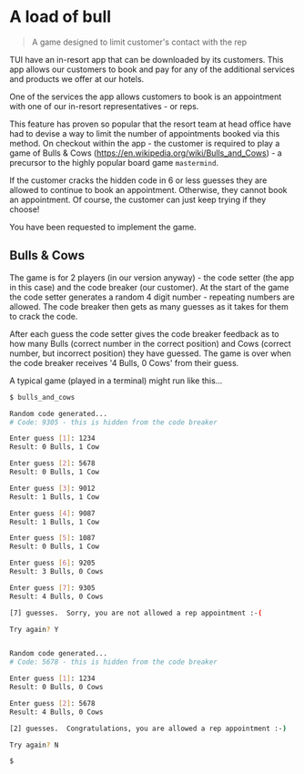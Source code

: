 # A load of bull
> A game designed to limit customer's contact with the rep

TUI have an in-resort app that can be downloaded by its customers.  This app allows our customers to book and pay for any of the additional services and products we offer at our hotels.

One of the services the app allows customers to book is an appointment with one of our in-resort representatives - or reps.

This feature has proven so popular that the resort team at head office have had to devise a way to limit the number of appointments booked via this method.  On checkout within the app - the customer is required to play a game of Bulls & Cows (https://en.wikipedia.org/wiki/Bulls_and_Cows) - a precursor to the highly popular board game `mastermind`.

If the customer cracks the hidden code in 6 or less guesses they are allowed to continue to book an appointment.  Otherwise, they cannot book an appointment.  Of course, the customer can just keep trying if they choose!

You have been requested to implement the game.

## Bulls & Cows

The game is for 2 players (in our version anyway) - the code setter (the app in this case) and the code breaker (our customer).  At the start of the game the code setter generates a random 4 digit number - repeating numbers are allowed.  The code breaker then gets as many guesses as it takes for them to crack the code.

After each guess the code setter gives the code breaker feedback as to how many Bulls (correct number in the correct position) and Cows (correct number, but incorrect position) they have guessed.  The game is over when the code breaker receives '4 Bulls, 0 Cows' from their guess.

A typical game (played in a terminal) might run like this...


```bash
$ bulls_and_cows

Random code generated...
# Code: 9305 - this is hidden from the code breaker

Enter guess [1]: 1234
Result: 0 Bulls, 1 Cow

Enter guess [2]: 5678
Result: 0 Bulls, 1 Cow

Enter guess [3]: 9012
Result: 1 Bulls, 1 Cow

Enter guess [4]: 9087
Result: 1 Bulls, 1 Cow

Enter guess [5]: 1087
Result: 0 Bulls, 1 Cow

Enter guess [6]: 9205
Result: 3 Bulls, 0 Cows

Enter guess [7]: 9305
Result: 4 Bulls, 0 Cows

[7] guesses.  Sorry, you are not allowed a rep appointment :-(

Try again? Y


Random code generated...
# Code: 5678 - this is hidden from the code breaker

Enter guess [1]: 1234
Result: 0 Bulls, 0 Cows

Enter guess [2]: 5678
Result: 4 Bulls, 0 Cows

[2] guesses.  Congratulations, you are allowed a rep appointment :-)

Try again? N

$
```
